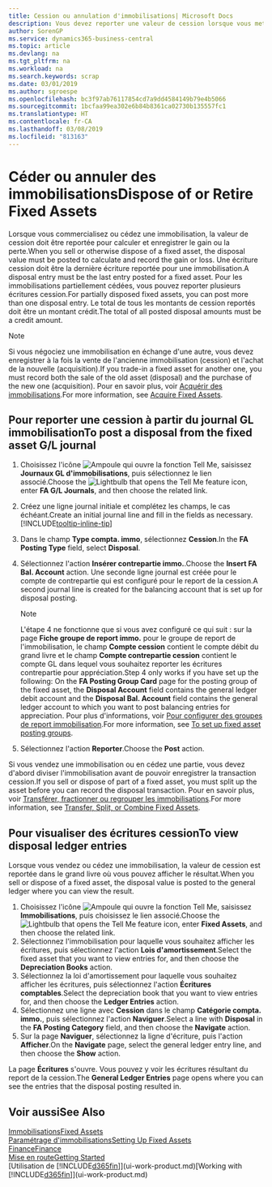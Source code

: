 ```yaml
---
title: Cession ou annulation d'immobilisations| Microsoft Docs
description: Vous devez reporter une valeur de cession lorsque vous mettez au rebut, vendez ou annulez une immobilisation.
author: SorenGP
ms.service: dynamics365-business-central
ms.topic: article
ms.devlang: na
ms.tgt_pltfrm: na
ms.workload: na
ms.search.keywords: scrap
ms.date: 03/01/2019
ms.author: sgroespe
ms.openlocfilehash: bc3f97ab76117854cd7a9dd4584149b79e4b5066
ms.sourcegitcommit: 1bcfaa99ea302e6b84b8361ca02730b135557fc1
ms.translationtype: HT
ms.contentlocale: fr-CA
ms.lasthandoff: 03/08/2019
ms.locfileid: "813163"
---
```

# <a name="dispose-of-or-retire-fixed-assets"></a><span data-ttu-id="3cb00-103">Céder ou annuler des immobilisations</span><span class="sxs-lookup"><span data-stu-id="3cb00-103">Dispose of or Retire Fixed Assets</span></span>
<span data-ttu-id="3cb00-104">Lorsque vous commercialisez ou cédez une immobilisation, la valeur de cession doit être reportée pour calculer et enregistrer le gain ou la perte.</span><span class="sxs-lookup"><span data-stu-id="3cb00-104">When you sell or otherwise dispose of a fixed asset, the disposal value must be posted to calculate and record the gain or loss.</span></span> <span data-ttu-id="3cb00-105">Une écriture cession doit être la dernière écriture reportée pour une immobilisation.</span><span class="sxs-lookup"><span data-stu-id="3cb00-105">A disposal entry must be the last entry posted for a fixed asset.</span></span> <span data-ttu-id="3cb00-106">Pour les immobilisations partiellement cédées, vous pouvez reporter plusieurs écritures cession.</span><span class="sxs-lookup"><span data-stu-id="3cb00-106">For partially disposed fixed assets, you can post more than one disposal entry.</span></span> <span data-ttu-id="3cb00-107">Le total de tous les montants de cession reportés doit être un montant crédit.</span><span class="sxs-lookup"><span data-stu-id="3cb00-107">The total of all posted disposal amounts must be a credit amount.</span></span>  

> [!NOTE]  
>   <span data-ttu-id="3cb00-108">Si vous négociez une immobilisation en échange d'une autre, vous devez enregistrer à la fois la vente de l'ancienne immobilisation (cession) et l'achat de la nouvelle (acquisition).</span><span class="sxs-lookup"><span data-stu-id="3cb00-108">If you trade-in a fixed asset for another one, you must record both the sale of the old asset (disposal) and the purchase of the new one (acquisition).</span></span> <span data-ttu-id="3cb00-109">Pour en savoir plus, voir [Acquérir des immobilisations](fa-how-acquire.md).</span><span class="sxs-lookup"><span data-stu-id="3cb00-109">For more information, see [Acquire Fixed Assets](fa-how-acquire.md).</span></span>  

## <a name="to-post-a-disposal-from-the-fixed-asset-gl-journal"></a><span data-ttu-id="3cb00-110">Pour reporter une cession à partir du journal GL immobilisation</span><span class="sxs-lookup"><span data-stu-id="3cb00-110">To post a disposal from the fixed asset G/L journal</span></span>
1. <span data-ttu-id="3cb00-111">Choisissez l'icône ![Ampoule qui ouvre la fonction Tell Me](media/ui-search/search_small.png "Dites-moi ce que vous voulez faire"), saisissez **Journaux GL d'immobilisations**, puis sélectionnez le lien associé.</span><span class="sxs-lookup"><span data-stu-id="3cb00-111">Choose the ![Lightbulb that opens the Tell Me feature](media/ui-search/search_small.png "Tell me what you want to do") icon, enter **FA G/L Journals**, and then choose the related link.</span></span>  
2. <span data-ttu-id="3cb00-112">Créez une ligne journal initiale et complétez les champs, le cas échéant.</span><span class="sxs-lookup"><span data-stu-id="3cb00-112">Create an initial journal line and fill in the fields as necessary.</span></span> [!INCLUDE[tooltip-inline-tip](includes/tooltip-inline-tip_md.md)]  
3. <span data-ttu-id="3cb00-113">Dans le champ **Type compta. immo**, sélectionnez **Cession**.</span><span class="sxs-lookup"><span data-stu-id="3cb00-113">In the **FA Posting Type** field, select **Disposal**.</span></span>  
4. <span data-ttu-id="3cb00-114">Sélectionnez l'action **Insérer contrepartie immo.**.</span><span class="sxs-lookup"><span data-stu-id="3cb00-114">Choose the **Insert FA Bal. Account** action.</span></span> <span data-ttu-id="3cb00-115">Une seconde ligne journal est créée pour le compte de contrepartie qui est configuré pour le report de la cession.</span><span class="sxs-lookup"><span data-stu-id="3cb00-115">A second journal line is created for the balancing account that is set up for disposal posting.</span></span>  

    > [!NOTE]  
    >   <span data-ttu-id="3cb00-116">L'étape 4 ne fonctionne que si vous avez configuré ce qui suit : sur la page **Fiche groupe de report immo.** pour le groupe de report de l'immobilisation, le champ **Compte cession** contient le compte débit du grand livre et le champ **Compte contrepartie cession** contient le compte GL dans lequel vous souhaitez reporter les écritures contrepartie pour appréciation.</span><span class="sxs-lookup"><span data-stu-id="3cb00-116">Step 4 only works if you have set up the following: On the **FA Posting Group Card** page for the posting group of the fixed asset, the **Disposal Account** field contains the general ledger debit account and the **Disposal Bal. Account** field contains the general ledger account to which you want to post balancing entries for appreciation.</span></span> <span data-ttu-id="3cb00-117">Pour plus d'informations, voir [Pour configurer des groupes de report immobilisation](fa-how-setup-general.md#to-set-up-fixed-asset-posting-groups).</span><span class="sxs-lookup"><span data-stu-id="3cb00-117">For more information, see [To set up fixed asset posting groups](fa-how-setup-general.md#to-set-up-fixed-asset-posting-groups).</span></span>  
5. <span data-ttu-id="3cb00-118">Sélectionnez l'action **Reporter**.</span><span class="sxs-lookup"><span data-stu-id="3cb00-118">Choose the **Post** action.</span></span>  

<span data-ttu-id="3cb00-119">Si vous vendez une immobilisation ou en cédez une partie, vous devez d'abord diviser l'immobilisation avant de pouvoir enregistrer la transaction cession.</span><span class="sxs-lookup"><span data-stu-id="3cb00-119">If you sell or dispose of part of a fixed asset, you must split up the asset before you can record the disposal transaction.</span></span> <span data-ttu-id="3cb00-120">Pour en savoir plus, voir [Transférer, fractionner ou regrouper les immobilisations](fa-how-trans-split-combine.md).</span><span class="sxs-lookup"><span data-stu-id="3cb00-120">For more information, see [Transfer, Split, or Combine Fixed Assets](fa-how-trans-split-combine.md).</span></span>  

## <a name="to-view-disposal-ledger-entries"></a><span data-ttu-id="3cb00-121">Pour visualiser des écritures cession</span><span class="sxs-lookup"><span data-stu-id="3cb00-121">To view disposal ledger entries</span></span>
<span data-ttu-id="3cb00-122">Lorsque vous vendez ou cédez une immobilisation, la valeur de cession est reportée dans le grand livre où vous pouvez afficher le résultat.</span><span class="sxs-lookup"><span data-stu-id="3cb00-122">When you sell or dispose of a fixed asset, the disposal value is posted to the general ledger where you can view the result.</span></span>  

1. <span data-ttu-id="3cb00-123">Choisissez l'icône ![Ampoule qui ouvre la fonction Tell Me](media/ui-search/search_small.png "Dites-moi ce que vous voulez faire"), saisissez **Immobilisations**, puis choisissez le lien associé.</span><span class="sxs-lookup"><span data-stu-id="3cb00-123">Choose the ![Lightbulb that opens the Tell Me feature](media/ui-search/search_small.png "Tell me what you want to do") icon, enter **Fixed Assets**, and then choose the related link.</span></span>  
2. <span data-ttu-id="3cb00-124">Sélectionnez l'immobilisation pour laquelle vous souhaitez afficher les écritures, puis sélectionnez l'action **Lois d'amortissement**.</span><span class="sxs-lookup"><span data-stu-id="3cb00-124">Select the fixed asset that you want to view entries for, and then choose the **Depreciation Books** action.</span></span>  
3. <span data-ttu-id="3cb00-125">Sélectionnez la loi d'amortissement pour laquelle vous souhaitez afficher les écritures, puis sélectionnez l'action **Écritures comptables**.</span><span class="sxs-lookup"><span data-stu-id="3cb00-125">Select the depreciation book that you want to view entries for, and then choose the **Ledger Entries** action.</span></span>  
4. <span data-ttu-id="3cb00-126">Sélectionnez une ligne avec **Cession** dans le champ **Catégorie compta. immo.**, puis sélectionnez l'action **Naviguer**.</span><span class="sxs-lookup"><span data-stu-id="3cb00-126">Select a line with **Disposal** in the **FA Posting Category** field, and then choose the **Navigate** action.</span></span>  
5. <span data-ttu-id="3cb00-127">Sur la page **Naviguer**, sélectionnez la ligne d'écriture, puis l'action **Afficher**.</span><span class="sxs-lookup"><span data-stu-id="3cb00-127">On the **Navigate** page, select the general ledger entry line, and then choose the **Show** action.</span></span>  

<span data-ttu-id="3cb00-128">La page **Écritures** s'ouvre. Vous pouvez y voir les écritures résultant du report de la cession.</span><span class="sxs-lookup"><span data-stu-id="3cb00-128">The **General Ledger Entries** page opens where you can see the entries that the disposal posting resulted in.</span></span>  

## <a name="see-also"></a><span data-ttu-id="3cb00-129">Voir aussi</span><span class="sxs-lookup"><span data-stu-id="3cb00-129">See Also</span></span>
[<span data-ttu-id="3cb00-130">Immobilisations</span><span class="sxs-lookup"><span data-stu-id="3cb00-130">Fixed Assets</span></span>](fa-manage.md)  
[<span data-ttu-id="3cb00-131">Paramétrage d'immobilisations</span><span class="sxs-lookup"><span data-stu-id="3cb00-131">Setting Up Fixed Assets</span></span>](fa-setup.md)  
[<span data-ttu-id="3cb00-132">Finance</span><span class="sxs-lookup"><span data-stu-id="3cb00-132">Finance</span></span>](finance.md)  
[<span data-ttu-id="3cb00-133">Mise en route</span><span class="sxs-lookup"><span data-stu-id="3cb00-133">Getting Started</span></span>](product-get-started.md)  
<span data-ttu-id="3cb00-134">[Utilisation de [!INCLUDE[d365fin](includes/d365fin_md.md)]](ui-work-product.md)</span><span class="sxs-lookup"><span data-stu-id="3cb00-134">[Working with [!INCLUDE[d365fin](includes/d365fin_md.md)]](ui-work-product.md)</span></span>

